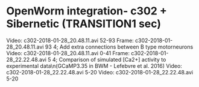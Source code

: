 # OpenWorm integration- c302 + Sibernetic (TRANSITION1 sec)

Video: c302-2018-01-28_20.48.11.avi 52-93
Frame: c302-2018-01-28_20.48.11.avi 93 4; Add extra connections between B type motorneurons
Video: c302-2018-01-28_20.48.11.avi 0-41
Frame: c302-2018-01-28_22.22.48.avi 5 4; Comparison of simulated [Ca2+] activity to experimental data\n(GCaMP3.35 in BWM - Lefebvre et al. 2016)
Video: c302-2018-01-28_22.22.48.avi 5-20
Video: c302-2018-01-28_22.22.48.avi 5-20


